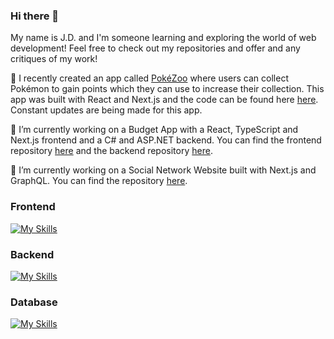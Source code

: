 ### Hi there 👋

<!--
**jdplumst/jdplumst** is a ✨ _special_ ✨ repository because its `README.md` (this file) appears on your GitHub profile.

Here are some ideas to get you started:

- 🔭 I’m currently working on ...
- 🌱 I’m currently learning ...
- 👯 I’m looking to collaborate on ...
- 🤔 I’m looking for help with ...
- 💬 Ask me about ...
- 📫 How to reach me: ...
- 😄 Pronouns: ...
- ⚡ Fun fact: ...
-->

My name is J.D. and I'm someone learning and exploring the world of web development! Feel free to check out my repositories and offer and any critiques of my work!

🔭 I recently created an app called [PokéZoo](https://pokezoo.vercel.app/) where users can collect Pokémon to gain points which they can use to increase their collection. This app was built with React and Next.js and the code can be found here [here](https://github.com/jdplumst/pokezoo). Constant updates are being made for this app.

🔭 I’m currently working on a Budget App with a React, TypeScript and Next.js frontend and a C# and ASP.NET backend. You can find the frontend repository [here](https://github.com/jdplumst/budget-app) and the backend repository [here](https://github.com/jdplumst/budget-app-server).

🔭 I’m currently working on a Social Network Website built with Next.js and GraphQL. You can find the repository [here](https://github.com/jdplumst/social-network).

<!-- ### Languages and Tools
[![My Skills](https://skillicons.dev/icons?i=html,css,js,ts,cs,react,nextjs,dotnet,nodejs,express,tailwind,materialui,postgres,mysql,mongodb,prisma)](https://skillicons.dev)
 -->

### Frontend
[![My Skills](https://skillicons.dev/icons?i=html,css,js,ts,react,nextjs,tailwind,materialui)](https://skillicons.dev)

### Backend
[![My Skills](https://skillicons.dev/icons?i=cs,dotnet,nodejs,express,nextjs)](https://skillicons.dev)

### Database
[![My Skills](https://skillicons.dev/icons?i=postgres,mysql,mongodb,prisma)](https://skillicons.dev)
